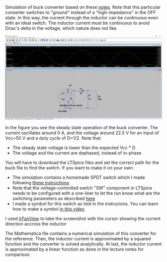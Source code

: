 Simulation of buck converter based on these [notes](http://web.stanford.edu/class/ee152/resources/ee152_notes.pdf). Note that this particular converter switches to "ground" instead of a "high-impedance" in the OFF state. In this way, the current through the inductor can be continuous even with an ideal switch. The inductor current must be continuous to avoid Dirac's delta in the voltage, which nature does not like.


<p align="center">
<img src="Buck.png" width="1000" />
</p>

In the figure you see the steady state operation of the buck converter. The current oscillates around 0 A, and the voltage around 22.5 V for an input of Vcc=50 V and a duty cycle of D=1/2. Note that:

* The steady state voltage is lower than the expected Vcc * D
* The voltage and the current are dephased, instead of in-phase

You will have to download the LTSpice files and set the correct path for the buck file to find the switch.
If you want to make it on your own:
* The simulation contains a homemade SPDT switch which I made following [these instructions](https://forum.digikey.com/t/making-switches-in-ltspice-circuit-configurations/3285).
* Note that the voltage-controlled switch "SW" component in LTSpice needs to be configured with a one-liner to let the run know what are the switching parameters as described [here](https://www.analog.com/en/technical-articles/ltspiceiv-voltage-controlled-switches.html)
* I made a symbol for this switch as told in the instrucions. You can learn how to make a symbol [in this video](https://www.analog.com/en/education/education-library/videos/5579253506001.html)

I used [IrFanView](https://www.irfanview.com/) to take the screenshot with the cursor showing the current direction accross the inductor

The Mathematica file contains a numerical simulation of this converter for the reference. Then, the inductor current is approximated by a squared function and the converter is solved analytically. At last, the inductor current is approximated by a linear function as done in the lecture notes for comparison.
